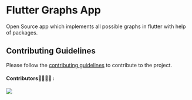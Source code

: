 # Flutter Graphs App

Open Source app which implements all possible graphs in flutter with help of packages.

## Contributing Guidelines
Please follow the [contributing guidelines](CONTRIBUTION.md) to contribute to the project.

#### Contributors👩‍💻👨‍💻 :
<a href="https://github.com/PranavMasekar/Flutter-Graphs/graphs/contributors">
  <img src="https://contrib.rocks/image?repo=PranavMasekar/Flutter-Graphs" />
</a>

